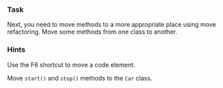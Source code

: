 ### Task

Next, you need to move methods to a more appropriate place using move refactoring.
Move some methods from one class to another.

### Hints

<div class="hint" title="Shortcut for Move refactoring">

Use the F6 shortcut to move a code element.

</div>

<div class="hint" title="Refactoring hint">

Move `start()` and `stop()` methods to the `Car` class.

</div>
